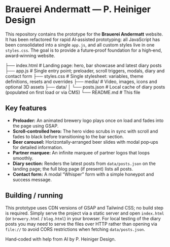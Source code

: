 # Brauerei Andermatt — P. Heiniger Design

This repository contains the prototype for the **Brauerei Andermatt** website.  It has been refactored for rapid AI‑assisted prototyping: all JavaScript has been consolidated into a single `app.js`, and all custom styles live in one `styles.css`.  The goal is to provide a future‑proof foundation for a high‑end, award‑winning website.

├── index.html        # Landing page: hero, bar showcase and latest diary posts
├── app.js            # Single entry point; preloader, scroll triggers, modals, diary and contact form
├── styles.css        # Single stylesheet: variables, theme definitions, resets and overrides
├── media/            # Video, images, icons and optional 3D assets
├── data/
│   └── posts.json    # Local cache of diary posts (populated on first load or via CMS)
└── README.md         # This file

## Key features

- **Preloader:** An animated brewery logo plays once on load and fades into the page using GSAP.
- **Scroll‑controlled hero:** The hero video scrubs in sync with scroll and fades to black before transitioning to the bar section.
- **Beer carousel:** Horizontally‑arranged beer slides with modal pop‑ups for detailed information.
- **Partner marquee:** An infinite marquee of partner logos that loops smoothly.
- **Diary section:** Renders the latest posts from `data/posts.json` on the landing page; the full blog page (if present) lists all posts.
- **Contact form:** A modal “Whisper” form with a simple honeypot and success message.

## Building / running

This prototype uses CDN versions of GSAP and Tailwind CSS; no build step is required.  Simply serve the project via a static server and open `index.html` (or `brewery.html` / `blog.html`) in your browser.  For local testing of the diary posts you may need to serve the files over HTTP rather than opening via `file://` to avoid CORS restrictions when fetching `data/posts.json`.

Hand‑coded with help from AI by P. Heiniger Design.
